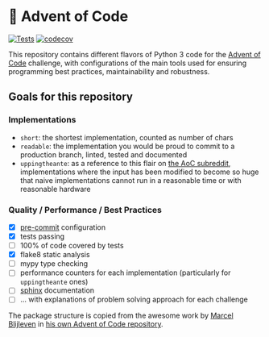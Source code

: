 # 🎄 Advent of Code
[![Tests](https://github.com/gansanay/adventofcode/actions/workflows/tests.yaml/badge.svg)](https://github.com/gansanay/adventofcode/actions/workflows/tests.yaml)
[![codecov](https://codecov.io/gh/gansanay/adventofcode/branch/main/graph/badge.svg?token=DXUOP0J9E1)](https://codecov.io/gh/gansanay/adventofcode)

This repository contains different flavors of Python 3 code for the [Advent of Code](https://adventofcode.com/) challenge, with configurations of the main tools used for ensuring programming best practices, maintainability and robustness.

## Goals for this repository

### Implementations

- `short`: the shortest implementation, counted as number of chars
- `readable`: the implementation you would be proud to commit to a production branch, linted, tested and documented
- `uppingtheante`: as a reference to this flair on [the AoC subreddit](https://www.reddit.com/r/adventofcode/), implementations where the input has been modified to become so huge that naive implementations cannot run in a reasonable time or with reasonable hardware

### Quality / Performance / Best Practices

- [x] [pre-commit](https://pre-commit.com/) configuration
- [x] tests passing
- [ ] 100% of code covered by tests
- [x] flake8 static analysis
- [ ] mypy type checking
- [ ] performance counters for each implementation (particularly for `uppingtheante` ones)
- [ ] [sphinx](https://www.sphinx-doc.org/en/master/) documentation
- [ ] ... with explanations of problem solving approach for each challenge

The package structure is copied from the awesome work by [Marcel Blijleven](https://github.com/marcelblijleven) in [his own Advent of Code repository](https://github.com/marcelblijleven/adventofcode).
